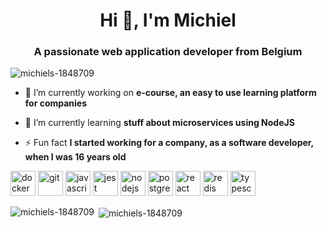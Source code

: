 <h1 align="center">Hi 👋, I'm Michiel</h1>
<h3 align="center">A passionate web application developer from Belgium</h3>

<p align="left"> <img src="https://komarev.com/ghpvc/?username=michiels-1848709" alt="michiels-1848709" /> </p>

- 🔭 I’m currently working on **e-course, an easy to use learning platform for companies**

- 🌱 I’m currently learning **stuff about microservices using NodeJS**

- ⚡ Fun fact **I started working for a company, as a software developer, when I was 16 years old**

<p align="left"><img src="https://devicons.github.io/devicon/devicon.git/icons/docker/docker-original-wordmark.svg" alt="docker" width="40" height="40"/> <img src="https://www.vectorlogo.zone/logos/git-scm/git-scm-icon.svg" alt="git" width="40" height="40"/> <img src="https://devicons.github.io/devicon/devicon.git/icons/javascript/javascript-original.svg" alt="javascript" width="40" height="40"/> <img src="https://www.vectorlogo.zone/logos/jestjsio/jestjsio-icon.svg" alt="jest" width="40" height="40"/> <img src="https://devicons.github.io/devicon/devicon.git/icons/nodejs/nodejs-original-wordmark.svg" alt="nodejs" width="40" height="40"/> <img src="https://devicons.github.io/devicon/devicon.git/icons/postgresql/postgresql-original-wordmark.svg" alt="postgresql" width="40" height="40"/> <img src="https://devicons.github.io/devicon/devicon.git/icons/react/react-original-wordmark.svg" alt="react" width="40" height="40"/> <img src="https://devicons.github.io/devicon/devicon.git/icons/redis/redis-original-wordmark.svg" alt="redis" width="40" height="40"/> <img src="https://devicons.github.io/devicon/devicon.git/icons/typescript/typescript-original.svg" alt="typescript" width="40" height="40"/></p>

<p><img align="left" src="https://github-readme-stats.vercel.app/api/top-langs/?username=michiels-1848709&layout=compact" alt="michiels-1848709" /></p>

<p>&nbsp;<img align="center" src="https://github-readme-stats.vercel.app/api?username=michiels-1848709&show_icons=true" alt="michiels-1848709" /></p>
